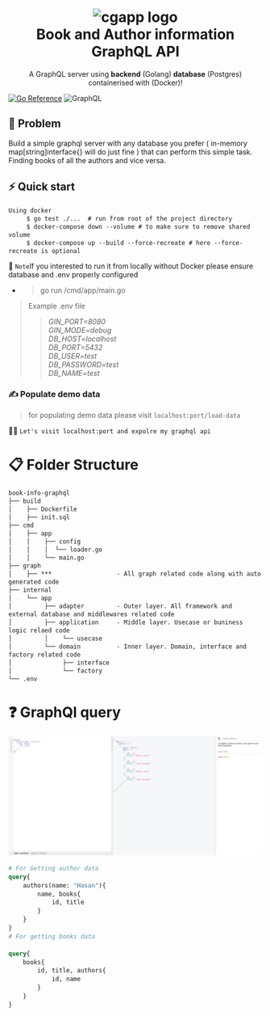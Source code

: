 <h1 align="center">
  <img alt="cgapp logo" src="https://raw.githubusercontent.com/create-go-app/cli/master/.github/images/cgapp_logo%402x.png" width="224px"/><br/>
 Book and Author information GraphQL API
</h1>
<p align="center">A GraphQL server using <b>backend</b> (Golang) <b>database</b> (Postgres) containerised with (Docker)!</p>

[![Go Reference](https://pkg.go.dev/badge/golang.org/x/example.svg)](https://pkg.go.dev/golang.org/x/example)
![GraphQL](https://img.shields.io/badge/-GraphQL-E10098?style=for-the-badge&logo=graphql&logoColor=white)
## 📖 Problem 

Build a simple graphql server with any database you prefer ( in-memory map[string]interface{} will do just fine ) that can perform this simple task. Finding books of all the authors and vice versa.
## ⚡️ Quick start
```shell
Using docker
     $ go test ./...  # run from root of the project directory 
     $ docker-compose down --volume # to make sure to remove shared volume
     $ docker-compose up --build --force-recreate # here --force-recreate is optional
```
🔔 `Note`If you interested to run it from locally without Docker please ensure database and .env properly configured
- >go run /cmd/app/main.go
>Example .env file
>>_GIN_PORT=8080 \
GIN_MODE=debug \
DB_HOST=localhost \
DB_PORT=5432 \
DB_USER=test \
DB_PASSWORD=test \
DB_NAME=test_

### ✍️ Populate demo data
> for populating demo data please visit `localhost:port/load-data`

🤾‍♂️ `Let's visit localhost:port and expolre my graphql api`
# 📋 Folder Structure 
```
book-info-graphql
├── build
│    ├── Dockerfile
│    ├── init.sql
├── cmd
│    ├── app
│    │    ├── config
│    │    │  └── loader.go
│    │    └── main.go
├── graph
│    ├── ***                  - All graph related code along with auto generated code
├── internal
│    └── app
│         ├── adapter         - Outer layer. All framework and external database and middlewares related code 
│         ├── application     - Middle layer. Usecase or buniness logic relaed code
│         │    └── usecase
│         └── domain          - Inner layer. Domain, interface and factory related code
│              ├── interface
│              └── factory
└── .env
```
# ❓ GraphQl query
![A test image](graph_ql_example.png)

```graphql
# For Getting author data
query{
    authors(name: "Hasan"){
        name, books{
            id, title
        }
    }
}
# For getting books data

query{
    books{
        id, title, authors{
            id, name
        }
    }
}
```
